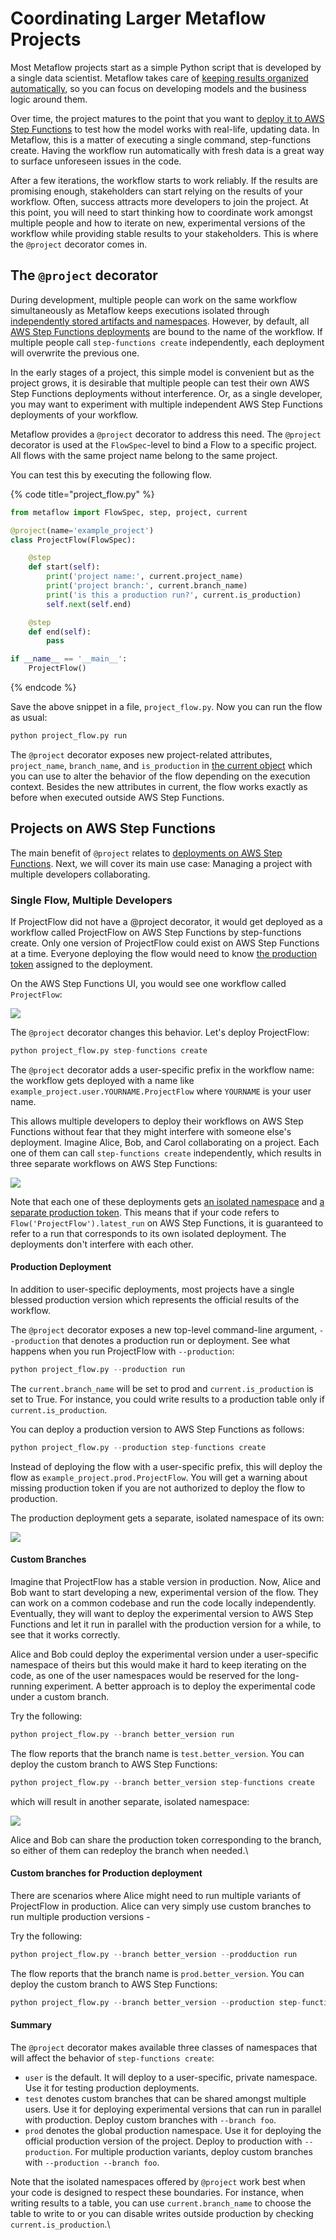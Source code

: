 # Coordinating Larger Metaflow Projects

Most Metaflow projects start as a simple Python script that is developed by a single data scientist. Metaflow takes care of [keeping results organized automatically](https://docs.metaflow.org/metaflow/tagging), so you can focus on developing models and the business logic around them.

Over time, the project matures to the point that you want to [deploy it to AWS Step Functions](https://docs.metaflow.org/going-to-production-with-metaflow/scheduling-metaflow-flows) to test how the model works with real-life, updating data. In Metaflow, this is a matter of executing a single command, step-functions create. Having the workflow run automatically with fresh data is a great way to surface unforeseen issues in the code.

After a few iterations, the workflow starts to work reliably. If the results are promising enough, stakeholders can start relying on the results of your workflow. Often, success attracts more developers to join the project. At this point, you will need to start thinking how to coordinate work amongst multiple people and how to iterate on new, experimental versions of the workflow while providing stable results to your stakeholders. This is where the `@project` decorator comes in.

## The `@project` decorator

During development, multiple people can work on the same workflow simultaneously as Metaflow keeps executions isolated through [independently stored artifacts and namespaces](https://docs.metaflow.org/metaflow/tagging). However, by default, all [AWS Step Functions deployments](https://docs.metaflow.org/going-to-production-with-metaflow/scheduling-metaflow-flows) are bound to the name of the workflow. If multiple people call `step-functions create` independently, each deployment will overwrite the previous one.

In the early stages of a project, this simple model is convenient but as the project grows, it is desirable that multiple people can test their own AWS Step Functions deployments without interference. Or, as a single developer, you may want to experiment with multiple independent AWS Step Functions deployments of your workflow.

Metaflow provides a `@project` decorator to address this need. The `@project` decorator is used at the `FlowSpec`-level to bind a Flow to a specific project. All flows with the same project name belong to the same project.

You can test this by executing the following flow.

{% code title="project_flow.py" %}
```python
from metaflow import FlowSpec, step, project, current

@project(name='example_project')
class ProjectFlow(FlowSpec):

    @step
    def start(self):
        print('project name:', current.project_name)
        print('project branch:', current.branch_name)
        print('is this a production run?', current.is_production)
        self.next(self.end)

    @step
    def end(self):
        pass

if __name__ == '__main__':
    ProjectFlow()
```
{% endcode %}

Save the above snippet in a file, `project_flow.py`. Now you can run the flow as usual:

```python
python project_flow.py run
```

The `@project` decorator exposes new project-related attributes, `project_name`, `branch_name`, and `is_production` in [the current object](https://docs.metaflow.org/metaflow/tagging#accessing-current-ids-in-a-flow) which you can use to alter the behavior of the flow depending on the execution context. Besides the new attributes in current, the flow works exactly as before when executed outside AWS Step Functions.

## Projects on AWS Step Functions

The main benefit of `@project` relates to [deployments on AWS Step Functions](https://docs.metaflow.org/going-to-production-with-metaflow/scheduling-metaflow-flows). Next, we will cover its main use case: Managing a project with multiple developers collaborating.

### Single Flow, Multiple Developers

If ProjectFlow did not have a @project decorator, it would get deployed as a workflow called ProjectFlow on AWS Step Functions by step-functions create. Only one version of ProjectFlow could exist on AWS Step Functions at a time. Everyone deploying the flow would need to know [the production token](https://docs.metaflow.org/metaflow/tagging#production-namespaces) assigned to the deployment.

On the AWS Step Functions UI, you would see one workflow called `ProjectFlow`:

![](https://lh6.googleusercontent.com/EYiiL19aH222-JgMp4\_Quz-TqEmRX1M9bu8wWdW3ColDjFN6rHytxaKv6qh3q-EzDxiz-Ok9r-BEbw1oSJJr7E38NZFqVtucfrEyfMuVdRx6MTwSoLvPtDtwGKvksmpLajomOzp8)

The `@project` decorator changes this behavior. Let's deploy ProjectFlow:

```python
python project_flow.py step-functions create
```

The `@project` decorator adds a user-specific prefix in the workflow name: the workflow gets deployed with a name like `example_project.user.YOURNAME.ProjectFlow` where `YOURNAME` is your user name.

This allows multiple developers to deploy their workflows on AWS Step Functions without fear that they might interfere with someone else's deployment. Imagine Alice, Bob, and Carol collaborating on a project. Each one of them can call `step-functions create` independently, which results in three separate workflows on AWS Step Functions:

![](https://lh5.googleusercontent.com/zAs6l7ZSZEA68ARLaDtwc\_V\_PHKhvaWHnvvFs2I\_QofMnxh8R3-yeGdcPYaXp\_UoGpMEfIqJL9kU4ZcT6k\_YgqiAvWw8oYGB8hC5TmNXp1-66mmukDIJuLkH6na3zfEDJ2UggTzl)

Note that each one of these deployments gets [an isolated namespace](https://docs.metaflow.org/metaflow/tagging) and [a separate production token](https://docs.metaflow.org/metaflow/tagging#production-tokens). This means that if your code refers to `Flow('ProjectFlow').latest_run` on AWS Step Functions, it is guaranteed to refer to a run that corresponds to its own isolated deployment. The deployments don't interfere with each other.

#### Production Deployment

In addition to user-specific deployments, most projects have a single blessed production version which represents the official results of the workflow.

The `@project` decorator exposes a new top-level command-line argument, `--production` that denotes a production run or deployment. See what happens when you run ProjectFlow with `--production`:

```python
python project_flow.py --production run
```

The `current.branch_name` will be set to prod and `current.is_production` is set to True. For instance, you could write results to a production table only if `current.is_production`.

You can deploy a production version to AWS Step Functions as follows:

```python
python project_flow.py --production step-functions create

```

Instead of deploying the flow with a user-specific prefix, this will deploy the flow as `example_project.prod.ProjectFlow`. You will get a warning about missing production token if you are not authorized to deploy the flow to production.

The production deployment gets a separate, isolated namespace of its own:

![](https://lh6.googleusercontent.com/pTFm6xYWlL2wqJNmEwAOYj34wwt\_2TLZlDbWrJIEDo2q7ksBOcMlll9kVW-n27cvTw8RKAxUyt9gYD0PgvEwnUWz0m1\_daVeR5HeOjuxbBH7WDf1LiwwSwLjs7CGFM48l6RPIvTJ)

#### Custom Branches

Imagine that ProjectFlow has a stable version in production. Now, Alice and Bob want to start developing a new, experimental version of the flow. They can work on a common codebase and run the code locally independently. Eventually, they will want to deploy the experimental version to AWS Step Functions and let it run in parallel with the production version for a while, to see that it works correctly.

Alice and Bob could deploy the experimental version under a user-specific namespace of theirs but this would make it hard to keep iterating on the code, as one of the user namespaces would be reserved for the long-running experiment. A better approach is to deploy the experimental code under a custom branch.

Try the following:

```python
python project_flow.py --branch better_version run
```

The flow reports that the branch name is `test.better_version`. You can deploy the custom branch to AWS Step Functions:

```python
python project_flow.py --branch better_version step-functions create
```

which will result in another separate, isolated namespace:

![](https://lh6.googleusercontent.com/uv8Zt8Rni77skhjJ90kw6pw6VcnOT2whBTSUstZHzT1-1yqOP61UGx8220Jn068xisYlh31wPjrjVl\_IWxmVHsLVyRZ1-MPZ911EqTjs3ff2vXJ\_MLt7rEnPIJ\_QEX6CLIn4p84o)

Alice and Bob can share the production token corresponding to the branch, so either of them can redeploy the branch when needed.\


#### Custom branches for Production deployment

There are scenarios where Alice might need to run multiple variants of ProjectFlow in production. Alice can very simply use custom branches to run multiple production versions -

Try the following:

```python
python project_flow.py --branch better_version --prodduction run
```

The flow reports that the branch name is `prod.better_version`. You can deploy the custom branch to AWS Step Functions:

```python
python project_flow.py --branch better_version --production step-functions create
```

#### Summary

The `@project` decorator makes available three classes of namespaces that will affect the behavior of `step-functions create`:

* `user` is the default. It will deploy to a user-specific, private namespace. Use it for testing production deployments.
* `test` denotes custom branches that can be shared amongst multiple users. Use it for deploying experimental versions that can run in parallel with production. Deploy custom branches with `--branch foo`.
* `prod` denotes the global production namespace. Use it for deploying the official production version of the project. Deploy to production with `--production`. For multiple production variants, deploy custom branches with `--production --branch foo`.

Note that the isolated namespaces offered by `@project` work best when your code is designed to respect these boundaries. For instance, when writing results to a table, you can use `current.branch_name` to choose the table to write to or you can disable writes outside production by checking `current.is_production`.\
